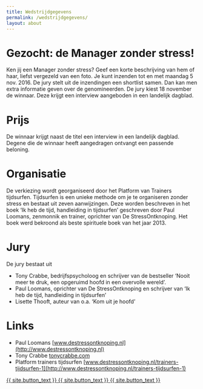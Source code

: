 ```yaml
---
title: Wedstrijdgegevens
permalink: /wedstrijdgegevens/
layout: about
---
```

# Gezocht: de Manager zonder stress!

Ken jij een Manager zonder stress? Geef een korte beschrijving van hem of haar, liefst vergezeld van een foto. Je kunt inzenden tot en met maandag 5 nov. 2016. De jury stelt uit de inzendingen een shortlist samen. Dan kan men extra informatie geven over de genomineerden. De jury kiest 18 november de winnaar. Deze krijgt een interview aangeboden in een landelijk dagblad.

# Prijs
De winnaar krijgt naast de titel een interview in een landelijk dagblad. Degene die de winnaar heeft aangedragen ontvangt een passende beloning.

# Organisatie
De verkiezing wordt georganiseerd door het Platform van Trainers tijdsurfen. Tijdsurfen is een unieke methode om je te organiseren zonder stress en bestaat uit zeven aanwijzingen. Deze worden beschreven in het boek ‘Ik heb de tijd, handleiding in tijdsurfen’ geschreven door Paul Loomans, zenmonnik en trainer, oprichter van De StressOntknoping. Het boek werd bekroond als beste spirituele boek van het jaar 2013.

# Jury
De jury bestaat uit

- Tony Crabbe, bedrijfspsycholoog en schrijver van de bestseller ‘Nooit meer te druk, een opgeruimd hoofd in een overvolle wereld’.
- Paul Loomans, oprichter van De StressOntknoping en schrijver van ‘Ik heb de tijd, handleiding in tijdsurfen’
- Lisette Thooft, auteur van o.a. ‘Kom uit je hoofd’

# Links
- Paul Loomans [www.destressontknoping.nl](http://www.destressontknoping.nl)
- Tony Crabbe [tonycrabbe.com](http://tonycrabbe.com/busy/)
- Platform trainers tijdsurfen [www.destressontknoping.nl/trainers-tijdsurfen-1](http://www.destressontknoping.nl/trainers-tijdsurfen-1)

<div class="submit-wrapper space-around">
  <a href="https://btn.ymlp.com/xgemhhbegmgmh" class="submit">
    <span class='part space-taker'>{{ site.button_text }}</span>
    <span class='part hover'>{{ site.button_text }}</span>
    <span class='no-hover-wrapper'>
      <span class='part no-hover'>{{ site.button_text }}</span>
    </span>
  </a>
</div>
